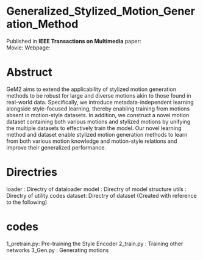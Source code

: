 # Generalized_Stylized_Motion_Generation_Method
Published in **IEEE Transactions on Multimedia**
paper:  
Movie: 
Webpage: 

# Abstruct
GeM2 aims to extend the applicability of stylized motion generation methods to be robust for large and diverse motions akin to those found in real-world data. Specifically, we introduce metadata-independent learning alongside style-focused learning, thereby enabling training from motions absent in motion-style datasets. In addition, we construct a novel motion dataset containing both various motions and stylized motions by unifying the multiple datasets to effectively train the model. Our novel learning method and dataset enable stylized motion generation methods to learn from both various motion knowledge and motion-style relations and improve their generalized performance.

# Directries
 loader : Directry of dataloader
 model  : Directry of model structure
 utils  : Directry of utility codes
 dataset: Directry of dataset (Created with reference to the following)

 # codes
 1_pretrain.py: Pre-training the Style Encoder
 2_train.py   : Training other networks
 3_Gen.py     : Generating motions 
 
 
